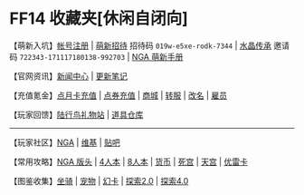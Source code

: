 # FF14 收藏夹[休闲自闭向]

【萌新入坑】[帐号注册](http://register.sdo.com/register/index?appId=100001900&cssId=ff&areaId=-1&serviceUrl=http%3a%2f%2fff.sdo.com%2f) | [萌新招待](http://act.ff.sdo.com/20180515Zhaodai/index.html) 招待码 `019w-e5xe-rodk-7344` | [水晶传承](http://act.ff.sdo.com/project/151019shuijin/index.asp) 邀请码 `722343-171117180138-992703` | [NGA 萌新手册](https://bbs.nga.cn/read.php?tid=15174128)

【官网资讯】[新闻中心](http://ff.sdo.com/web8/index.html#/newstab/newslist) | [更新笔记](http://ff.sdo.com/web8/index.html#/patchnote)

【充值氪金】[点月卡充值](https://pay.sdo.com/item/SDG-100001900) | [点券充值](https://pay.sdo.com/item/SDG-0) | [商城](http://act.ff.sdo.com/20170918Shop/mall.html#/mall) | [转服](http://act.ff.sdo.com/project/141028dgf/transfer.asp) | [改名](http://act.ff.sdo.com/project/141028dgf/renamed.asp) | [雇员](http://act.ff.sdo.com/project/141028dgf/retainer.asp)

【玩家回馈】[陆行鸟礼物站](http://ff.pay.sdo.com/DepositActivity/index.htm) | [道具仓库](http://act.ff.sdo.com/20170918Shop/index.html)

----

【玩家社区】[NGA](https://bbs.nga.cn/thread.php?fid=-362960) | [维基](https://ff14.huijiwiki.com/wiki/%E9%A6%96%E9%A1%B5) | [贴吧](https://tieba.baidu.com/ff14)

【常用攻略】[NGA 版头](https://bbs.nga.cn/read.php?tid=6506247) | [4人本](https://bbs.nga.cn/read.php?tid=12767222) | [8人本](https://bbs.nga.cn/read.php?tid=13669493) | [货币](https://bbs.nga.cn/read.php?tid=15299927) | [死宫](https://bbs.nga.cn/read.php?tid=14509371) | [天宫](https://bbs.nga.cn/read.php?tid=16406640) | [优雷卡](https://bbs.nga.cn/read.php?tid=14590826)

【图鉴收集】[坐骑](https://ff14.huijiwiki.com/wiki/%E5%9D%90%E9%AA%91%E8%8E%B7%E5%8F%96%E6%96%B9%E5%BC%8F) | [宠物](https://ff14.huijiwiki.com/wiki/%E5%AE%A0%E7%89%A9) | [幻卡](https://ff14.huijiwiki.com/wiki/%E4%B9%9D%E5%AE%AB%E5%B9%BB%E5%8D%A1%E8%8E%B7%E5%8F%96%E6%96%B9%E5%BC%8F) | [探索2.0](https://annangela.github.io/FFXIVSightseeingGuide/#/) | [探索4.0](https://bbs.nga.cn/read.php?tid=11861705)

